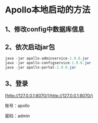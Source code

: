 # Apollo本地启动的方法

## 1、修改config中数据库信息

## 2、依次启动jar包

```java
java -jar apollo-adminservice-1.9.0.jar
java -jar apollo-configservice-1.9.0.jar
java -jar apollo-portal-1.9.0.jar
```



## 3、登录

[http://127.0.0.1:8070/](http://127.0.0.1:8070/)

账号：apollo

密码：admin